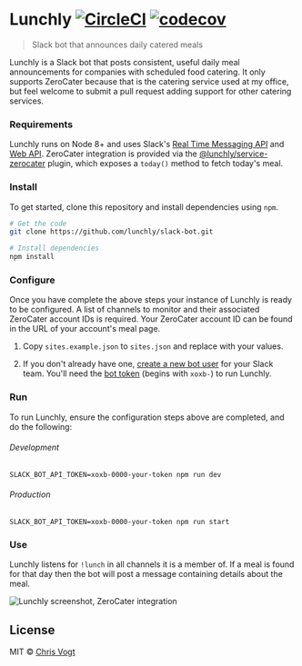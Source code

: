 # Lunchly [![CircleCI](https://circleci.com/gh/lunchly/slack-bot/tree/master.svg?style=svg)](https://circleci.com/gh/lunchly/slack-bot/tree/master) [![codecov](https://codecov.io/gh/lunchly/slack-bot/branch/master/graph/badge.svg)](https://codecov.io/gh/lunchly/slack-bot)

> Slack bot that announces daily catered meals

Lunchly is a Slack bot that posts consistent, useful daily meal announcements for companies with scheduled food catering. It only supports ZeroCater because that is the catering service used at my office, but feel welcome to submit a pull request adding support for other catering services.


### Requirements

Lunchly runs on Node 8+ and uses Slack's [Real Time Messaging API](https://api.slack.com/rtm) and [Web API](https://api.slack.com/web). ZeroCater integration is provided via the [@lunchly/service-zerocater](https://github.com/lunchly/service-zerocater) plugin, which exposes a `today()` method to fetch today's meal.


### Install

To get started, clone this repository and install dependencies using `npm`.

```sh
# Get the code
git clone https://github.com/lunchly/slack-bot.git

# Install dependencies
npm install
```


### Configure

Once you have complete the above steps your instance of Lunchly is ready to be configured. A list of channels to monitor and their associated ZeroCater account IDs is required. Your ZeroCater account ID can be found in the URL of your account's meal page.

1. Copy `sites.example.json` to `sites.json` and replace with your values.

2. If you don't already have one, [create a new bot user](https://api.slack.com/bot-users#creating-bot-user) for your Slack team. You'll need the [bot token](https://api.slack.com/docs/token-types#bot) (begins with `xoxb-`) to run Lunchly.


### Run

To run Lunchly, ensure the configuration steps above are completed, and do the following:


###### Development

```SLACK_BOT_API_TOKEN=xoxb-0000-your-token npm run dev```


###### Production

```SLACK_BOT_API_TOKEN=xoxb-0000-your-token npm run start```


### Use

Lunchly listens for `!lunch` in all channels it is a member of. If a meal is found for that day then the bot will post a message containing details about the meal.

![Lunchly screenshot, ZeroCater integration](screenshot.png)

## License

MIT © [Chris Vogt](https://www.chrisvogt.me)
